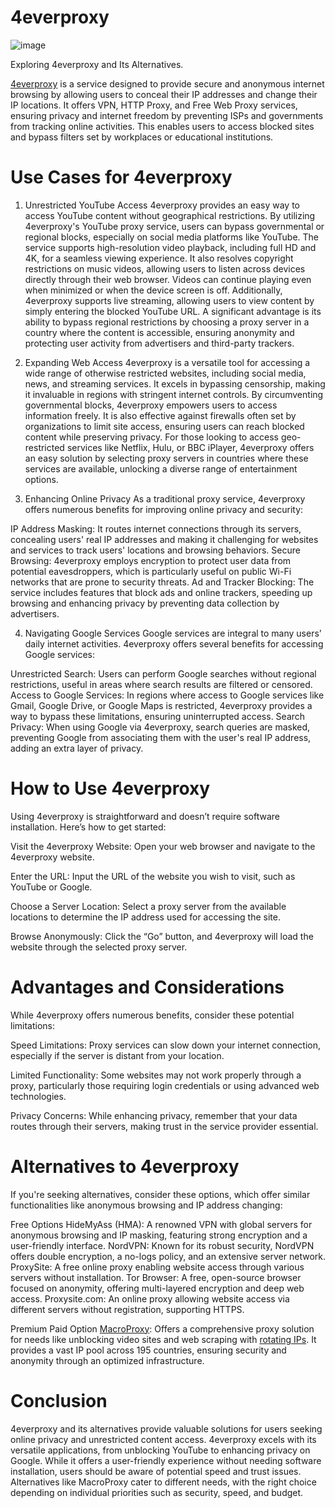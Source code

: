 # 4everproxy
![image](https://github.com/user-attachments/assets/72997c57-e48a-4228-97d7-688f313947a1)

Exploring 4everproxy and Its Alternatives.

[4everproxy](https://www.macroproxy.com/blog/4everproxy-Unblock-Video-Sites-4everproxy-Alternatives) is a service designed to provide secure and anonymous internet browsing by allowing users to conceal their IP addresses and change their IP locations. It offers VPN, HTTP Proxy, and Free Web Proxy services, ensuring privacy and internet freedom by preventing ISPs and governments from tracking online activities. This enables users to access blocked sites and bypass filters set by workplaces or educational institutions.

# Use Cases for 4everproxy
1. Unrestricted YouTube Access
4everproxy provides an easy way to access YouTube content without geographical restrictions. By utilizing 4everproxy's YouTube proxy service, users can bypass governmental or regional blocks, especially on social media platforms like YouTube. The service supports high-resolution video playback, including full HD and 4K, for a seamless viewing experience. It also resolves copyright restrictions on music videos, allowing users to listen across devices directly through their web browser. Videos can continue playing even when minimized or when the device screen is off. Additionally, 4everproxy supports live streaming, allowing users to view content by simply entering the blocked YouTube URL. A significant advantage is its ability to bypass regional restrictions by choosing a proxy server in a country where the content is accessible, ensuring anonymity and protecting user activity from advertisers and third-party trackers.

2. Expanding Web Access
4everproxy is a versatile tool for accessing a wide range of otherwise restricted websites, including social media, news, and streaming services. It excels in bypassing censorship, making it invaluable in regions with stringent internet controls. By circumventing governmental blocks, 4everproxy empowers users to access information freely. It is also effective against firewalls often set by organizations to limit site access, ensuring users can reach blocked content while preserving privacy. For those looking to access geo-restricted services like Netflix, Hulu, or BBC iPlayer, 4everproxy offers an easy solution by selecting proxy servers in countries where these services are available, unlocking a diverse range of entertainment options.

3. Enhancing Online Privacy
As a traditional proxy service, 4everproxy offers numerous benefits for improving online privacy and security:

IP Address Masking: It routes internet connections through its servers, concealing users' real IP addresses and making it challenging for websites and services to track users' locations and browsing behaviors.
Secure Browsing: 4everproxy employs encryption to protect user data from potential eavesdroppers, which is particularly useful on public Wi-Fi networks that are prone to security threats.
Ad and Tracker Blocking: The service includes features that block ads and online trackers, speeding up browsing and enhancing privacy by preventing data collection by advertisers.

4. Navigating Google Services
Google services are integral to many users' daily internet activities. 4everproxy offers several benefits for accessing Google services:

Unrestricted Search: Users can perform Google searches without regional restrictions, useful in areas where search results are filtered or censored.
Access to Google Services: In regions where access to Google services like Gmail, Google Drive, or Google Maps is restricted, 4everproxy provides a way to bypass these limitations, ensuring uninterrupted access.
Search Privacy: When using Google via 4everproxy, search queries are masked, preventing Google from associating them with the user's real IP address, adding an extra layer of privacy.

# How to Use 4everproxy
Using 4everproxy is straightforward and doesn’t require software installation. Here’s how to get started:

Visit the 4everproxy Website: Open your web browser and navigate to the 4everproxy website.

Enter the URL: Input the URL of the website you wish to visit, such as YouTube or Google.

Choose a Server Location: Select a proxy server from the available locations to determine the IP address used for accessing the site.

Browse Anonymously: Click the “Go” button, and 4everproxy will load the website through the selected proxy server.

# Advantages and Considerations
While 4everproxy offers numerous benefits, consider these potential limitations:

Speed Limitations: Proxy services can slow down your internet connection, especially if the server is distant from your location.

Limited Functionality: Some websites may not work properly through a proxy, particularly those requiring login credentials or using advanced web technologies.

Privacy Concerns: While enhancing privacy, remember that your data routes through their servers, making trust in the service provider essential.

# Alternatives to 4everproxy
If you're seeking alternatives, consider these options, which offer similar functionalities like anonymous browsing and IP address changing:

Free Options
HideMyAss (HMA): A renowned VPN with global servers for anonymous browsing and IP masking, featuring strong encryption and a user-friendly interface.
NordVPN: Known for its robust security, NordVPN offers double encryption, a no-logs policy, and an extensive server network.
ProxySite: A free online proxy enabling website access through various servers without installation.
Tor Browser: A free, open-source browser focused on anonymity, offering multi-layered encryption and deep web access.
Proxysite.com: An online proxy allowing website access via different servers without registration, supporting HTTPS.

Premium Paid Option
[MacroProxy](https://www.macroproxy.com/): Offers a comprehensive proxy solution for needs like unblocking video sites and web scraping with [rotating IPs](https://www.macroproxy.com/rotating-residential-proxy). It provides a vast IP pool across 195 countries, ensuring security and anonymity through an optimized infrastructure.

# Conclusion
4everproxy and its alternatives provide valuable solutions for users seeking online privacy and unrestricted content access. 4everproxy excels with its versatile applications, from unblocking YouTube to enhancing privacy on Google. While it offers a user-friendly experience without needing software installation, users should be aware of potential speed and trust issues. Alternatives like MacroProxy cater to different needs, with the right choice depending on individual priorities such as security, speed, and budget.
